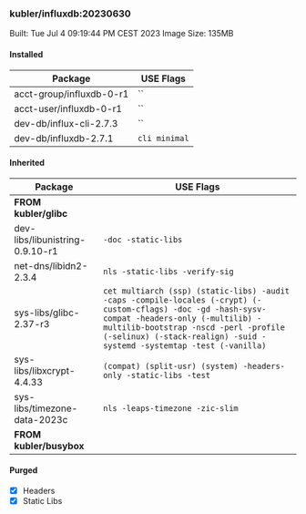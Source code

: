 ### kubler/influxdb:20230630

Built: Tue Jul  4 09:19:44 PM CEST 2023
Image Size: 135MB

#### Installed
Package | USE Flags
--------|----------
acct-group/influxdb-0-r1 | ``
acct-user/influxdb-0-r1 | ``
dev-db/influx-cli-2.7.3 | ``
dev-db/influxdb-2.7.1 | `cli minimal`
#### Inherited
Package | USE Flags
--------|----------
**FROM kubler/glibc** |
dev-libs/libunistring-0.9.10-r1 | `-doc -static-libs`
net-dns/libidn2-2.3.4 | `nls -static-libs -verify-sig`
sys-libs/glibc-2.37-r3 | `cet multiarch (ssp) (static-libs) -audit -caps -compile-locales (-crypt) (-custom-cflags) -doc -gd -hash-sysv-compat -headers-only (-multilib) -multilib-bootstrap -nscd -perl -profile (-selinux) (-stack-realign) -suid -systemd -systemtap -test (-vanilla)`
sys-libs/libxcrypt-4.4.33 | `(compat) (split-usr) (system) -headers-only -static-libs -test`
sys-libs/timezone-data-2023c | `nls -leaps-timezone -zic-slim`
**FROM kubler/busybox** |
#### Purged
- [x] Headers
- [x] Static Libs
